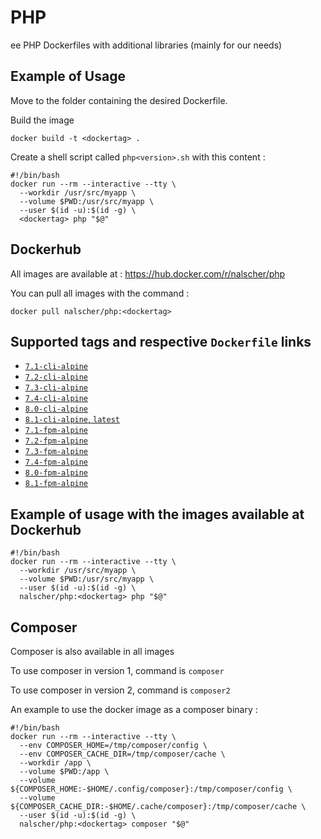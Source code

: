 # PHP
ee
PHP Dockerfiles with additional libraries (mainly for our needs)

## Example of Usage

Move to the folder containing the desired Dockerfile.

Build the image
```
docker build -t <dockertag> .
```

Create a shell script called `php<version>.sh` with this content :
```
#!/bin/bash
docker run --rm --interactive --tty \
  --workdir /usr/src/myapp \
  --volume $PWD:/usr/src/myapp \
  --user $(id -u):$(id -g) \
  <dockertag> php "$@"
```

## Dockerhub
All images are available at : https://hub.docker.com/r/nalscher/php

You can pull all images with the command :
```
docker pull nalscher/php:<dockertag>
```

## Supported tags and respective `Dockerfile` links

-	[`7.1-cli-alpine`](https://github.com/ihneo/php/blob/master/7.1/alpine/cli/Dockerfile)
-	[`7.2-cli-alpine`](https://github.com/ihneo/php/blob/master/7.2/alpine/cli/Dockerfile)
-	[`7.3-cli-alpine`](https://github.com/ihneo/php/blob/master/7.3/alpine/cli/Dockerfile)
-	[`7.4-cli-alpine`](https://github.com/ihneo/php/blob/master/7.4/alpine/cli/Dockerfile)
-	[`8.0-cli-alpine`](https://github.com/ihneo/php/blob/master/8.0/alpine/cli/Dockerfile)
-	[`8.1-cli-alpine`, `latest`](https://github.com/ihneo/php/blob/master/8.1/alpine/cli/Dockerfile)
-	[`7.1-fpm-alpine`](https://github.com/ihneo/php/blob/master/7.1/alpine/fpm/Dockerfile)
-	[`7.2-fpm-alpine`](https://github.com/ihneo/php/blob/master/7.2/alpine/fpm/Dockerfile)
-	[`7.3-fpm-alpine`](https://github.com/ihneo/php/blob/master/7.3/alpine/fpm/Dockerfile)
-	[`7.4-fpm-alpine`](https://github.com/ihneo/php/blob/master/7.4/alpine/fpm/Dockerfile)
-	[`8.0-fpm-alpine`](https://github.com/ihneo/php/blob/master/8.0/alpine/fpm/Dockerfile)
-	[`8.1-fpm-alpine`](https://github.com/ihneo/php/blob/master/8.1/alpine/fpm/Dockerfile)

## Example of usage with the images available at Dockerhub
```
#!/bin/bash
docker run --rm --interactive --tty \
  --workdir /usr/src/myapp \
  --volume $PWD:/usr/src/myapp \
  --user $(id -u):$(id -g) \
  nalscher/php:<dockertag> php "$@"
```

## Composer
Composer is also available in all images

To use composer in version 1, command is `composer`

To use composer in version 2, command is `composer2`

An example to use the docker image as a composer binary :
```
#!/bin/bash
docker run --rm --interactive --tty \
  --env COMPOSER_HOME=/tmp/composer/config \
  --env COMPOSER_CACHE_DIR=/tmp/composer/cache \
  --workdir /app \
  --volume $PWD:/app \
  --volume ${COMPOSER_HOME:-$HOME/.config/composer}:/tmp/composer/config \
  --volume ${COMPOSER_CACHE_DIR:-$HOME/.cache/composer}:/tmp/composer/cache \
  --user $(id -u):$(id -g) \
  nalscher/php:<dockertag> composer "$@"
```